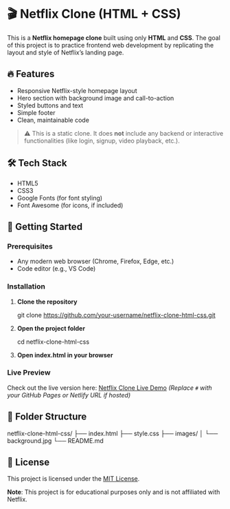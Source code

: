 
# 🎬 Netflix Clone (HTML + CSS)

This is a **Netflix homepage clone** built using only **HTML** and **CSS**. The goal of this project is to practice frontend web development by replicating the layout and style of Netflix’s landing page.

## 🔥 Features

- Responsive Netflix-style homepage layout
- Hero section with background image and call-to-action
- Styled buttons and text
- Simple footer
- Clean, maintainable code

> ⚠️ This is a static clone. It does **not** include any backend or interactive functionalities (like login, signup, video playback, etc.).

## 🛠️ Tech Stack

- HTML5
- CSS3
- Google Fonts (for font styling)
- Font Awesome (for icons, if included)


## 🚀 Getting Started

### Prerequisites

- Any modern web browser (Chrome, Firefox, Edge, etc.)
- Code editor (e.g., VS Code)

### Installation

1. **Clone the repository**
   
   git clone https://github.com/your-username/netflix-clone-html-css.git


2. **Open the project folder**


   cd netflix-clone-html-css
  
3. **Open index.html in your browser**

### Live Preview

Check out the live version here: [Netflix Clone Live Demo](#)
*(Replace `#` with your GitHub Pages or Netlify URL if hosted)*

## 📁 Folder Structure


netflix-clone-html-css/
├── index.html
├── style.css
├── images/
│   └── background.jpg
└── README.md


## 📜 License

This project is licensed under the [MIT License](LICENSE).



**Note**: This project is for educational purposes only and is not affiliated with Netflix.


